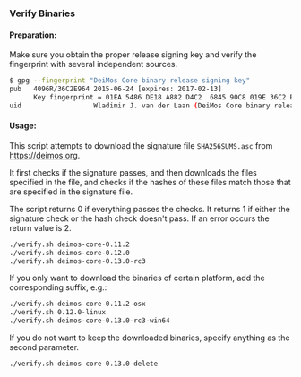 ### Verify Binaries

#### Preparation:

Make sure you obtain the proper release signing key and verify the fingerprint with several independent sources.

```sh
$ gpg --fingerprint "DeiMos Core binary release signing key"
pub   4096R/36C2E964 2015-06-24 [expires: 2017-02-13]
      Key fingerprint = 01EA 5486 DE18 A882 D4C2  6845 90C8 019E 36C2 E964
uid                  Wladimir J. van der Laan (DeiMos Core binary release signing key) <laanwj@gmail.com>
```

#### Usage:

This script attempts to download the signature file `SHA256SUMS.asc` from https://deimos.org.

It first checks if the signature passes, and then downloads the files specified in the file, and checks if the hashes of these files match those that are specified in the signature file.

The script returns 0 if everything passes the checks. It returns 1 if either the signature check or the hash check doesn't pass. If an error occurs the return value is 2.


```sh
./verify.sh deimos-core-0.11.2
./verify.sh deimos-core-0.12.0
./verify.sh deimos-core-0.13.0-rc3
```

If you only want to download the binaries of certain platform, add the corresponding suffix, e.g.:

```sh
./verify.sh deimos-core-0.11.2-osx
./verify.sh 0.12.0-linux
./verify.sh deimos-core-0.13.0-rc3-win64
```

If you do not want to keep the downloaded binaries, specify anything as the second parameter.

```sh
./verify.sh deimos-core-0.13.0 delete
```
